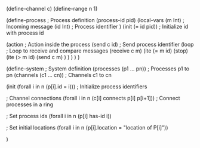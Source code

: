 (define-channel c)
(define-range n 1)

(define-process   ; Process definition
  (process-id pid)
  (local-vars
    (m Int)       ; Incoming message
    (id Int)      ; Process identifier
  )
  (init (= id pid))  ; Initialize id with process id

  (action  ; Action inside the process
    (send c id)  ; Send process identifier
    (loop  ; Loop to receive and compare messages
      (receive c m)
      (ite (= m id)
        (stop)
        (ite (> m id)
          (send c m)
        )
      )
    )
  )
)

(define-system  ; System definition
  (processes (p1 ... pn))  ; Processes p1 to pn
  (channels (c1 ... cn))   ; Channels c1 to cn

  (init (forall i in n (p[i].id = i)))  ; Initialize process identifiers

  ; Channel connections
  (forall i in n (c[i] connects p[i] p[i+1]))  ; Connect processes in a ring

  ; Set process ids
  (forall i in n (p[i] has-id i))

  ; Set initial locations
  (forall i in n (p[i].location = "location of P[i]"))

)